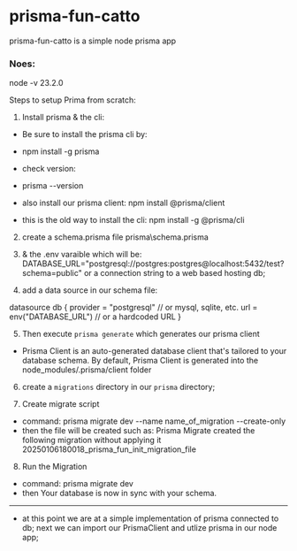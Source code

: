 # prisma-fun-catto
prisma-fun-catto is a simple node prisma app 

### Noes:

node -v 
23.2.0

Steps to setup Prima from scratch:

1. Install prisma & the cli:

* Be sure to install the prisma cli by: 
* npm install -g prisma
* check version: 
* prisma --version
* also install our prisma client: npm install @prisma/client 

* this is the old way to install the cli: npm install -g @prisma/cli 

2. create a schema.prisma file prisma\schema.prisma


3.  & the .env varaible which will be:
DATABASE_URL="postgresql://postgres:postgres@localhost:5432/test?schema=public"
or a connection string to a web based hosting db;

4. add a data source in our schema file:

datasource db {
  provider = "postgresql"   // or mysql, sqlite, etc.
  url      = env("DATABASE_URL") // or a hardcoded URL
}

5. Then execute `prisma generate` which generates our prisma client 
* Prisma Client is an auto-generated database client that's tailored to your database schema. By default, Prisma Client is generated into the node_modules/.prisma/client folder

6. create a `migrations` directory in our `prisma` directory;

7. Create migrate script
* command: prisma migrate dev --name name_of_migration --create-only
* then the file will be created such as: Prisma Migrate created the following migration without applying it 20250106180018_prisma_fun_init_migration_file

8. Run the Migration
* command: prisma migrate dev
* then Your database is now in sync with your schema.

---------------------
* at this point we are at a simple implementation of prisma connected to db; next we can import our PrismaClient and utlize prisma in our node app;



